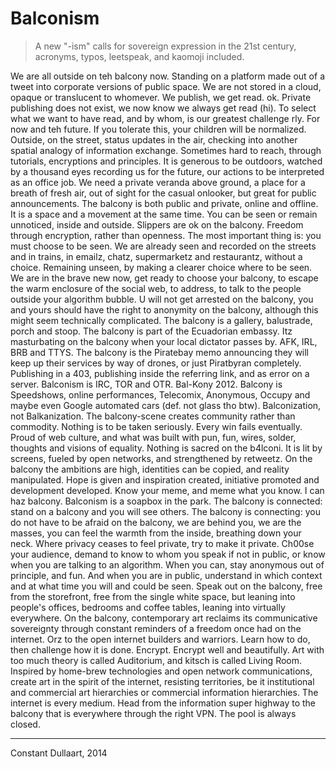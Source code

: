 # Balconism

> A new "-ism" calls for sovereign expression in the 21st century, acronyms, typos, leetspeak, and kaomoji included.

We are all outside on teh balcony now. Standing on a platform made out of a tweet into corporate versions of public space. We are not stored in a cloud, opaque or translucent to whomever. We publish, we get read. ok. Private publishing does not exist, we now know we always get read (hi). To select what we want to have read, and by whom, is our greatest challenge rly. For now and teh future. If you tolerate this, your children will be normalized. Outside, on the street, status updates in the air, checking into another spatial analogy of information exchange. Sometimes hard to reach, through tutorials, encryptions and principles. It is generous to be outdoors, watched by a thousand eyes recording us for the future, our actions to be interpreted as an office job. We need a private veranda above ground, a place for a breath of fresh air, out of sight for the casual onlooker, but great for public announcements. The balcony is both public and private, online and offline. It is a space and a movement at the same time. You can be seen or remain unnoticed, inside and outside. Slippers are ok on the balcony. Freedom through encryption, rather than openness. The most important thing is: you must choose to be seen. We are already seen and recorded on the streets and in trains, in emailz, chatz, supermarketz and restaurantz, without a choice. Remaining unseen, by making a clearer choice where to be seen. We are in the brave new now, get ready to choose your balcony, to escape the warm enclosure of the social web, to address, to talk to the people outside your algorithm bubble. U will not get arrested on the balcony, you and yours should have the right to anonymity on the balcony, although this might seem technically complicated. The balcony is a gallery, balustrade, porch and stoop. The balcony is part of the Ecuadorian embassy. Itz masturbating on the balcony when your local dictator passes by. AFK, IRL, BRB and TTYS. The balcony is the Piratebay memo announcing they will keep up their services by way of drones, or just Piratbyran completely. Publishing in a 403, publishing inside the referring link, and as error on a server. Balconism is IRC, TOR and OTR. Bal-Kony 2012. Balcony is Speedshows, online performances, Telecomix, Anonymous, Occupy and maybe even Google automated cars (def. not glass tho btw). Balconization, not Balkanization. The balcony-scene creates community rather than commodity. Nothing is to be taken seriously. Every win fails eventually. Proud of web culture, and what was built with pun, fun, wires, solder, thoughts and visions of equality. Nothing is sacred on the b4lconi. It is lit by screens, fueled by open networks, and strengthened by retweetz. On the balcony the ambitions are high, identities can be copied, and reality manipulated. Hope is given and inspiration created, initiative promoted and development developed. Know your meme, and meme what you know. I can haz balcony. Balconism is a soapbox in the park. The balcony is connected: stand on a balcony and you will see others. The balcony is connecting: you do not have to be afraid on the balcony, we are behind you, we are the masses, you can feel the warmth from the inside, breathing down your neck. Where privacy ceases to feel private, try to make it private. Ch00se your audience, demand to know to whom you speak if not in public, or know when you are talking to an algorithm. When you can, stay anonymous out of principle, and fun. And when you are in public, understand in which context and at what time you will and could be seen. Speak out on the balcony, free from the storefront, free from the single white space, but leaning into people's offices, bedrooms and coffee tables, leaning into virtually everywhere. On the balcony, contemporary art reclaims its communicative sovereignty through constant reminders of a freedom once had on the internet. Orz to the open internet builders and warriors. Learn how to do, then challenge how it is done. Encrypt. Encrypt well and beautifully. Art with too much theory is called Auditorium, and kitsch is called Living Room. Inspired by home-brew technologies and open network communications, create art in the spirit of the internet, resisting territories, be it institutional and commercial art hierarchies or commercial information hierarchies. The internet is every medium. Head from the information super highway to the balcony that is everywhere through the right VPN. The pool is always closed.

---

Constant Dullaart, 2014
